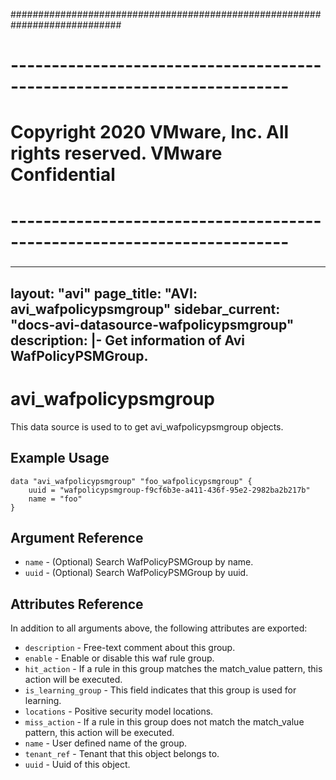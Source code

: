 ############################################################################
# ------------------------------------------------------------------------
# Copyright 2020 VMware, Inc.  All rights reserved. VMware Confidential
# ------------------------------------------------------------------------
###

---
layout: "avi"
page_title: "AVI: avi_wafpolicypsmgroup"
sidebar_current: "docs-avi-datasource-wafpolicypsmgroup"
description: |-
  Get information of Avi WafPolicyPSMGroup.
---

# avi_wafpolicypsmgroup

This data source is used to to get avi_wafpolicypsmgroup objects.

## Example Usage

```hcl
data "avi_wafpolicypsmgroup" "foo_wafpolicypsmgroup" {
    uuid = "wafpolicypsmgroup-f9cf6b3e-a411-436f-95e2-2982ba2b217b"
    name = "foo"
}
```

## Argument Reference

* `name` - (Optional) Search WafPolicyPSMGroup by name.
* `uuid` - (Optional) Search WafPolicyPSMGroup by uuid.

## Attributes Reference

In addition to all arguments above, the following attributes are exported:

* `description` - Free-text comment about this group.
* `enable` - Enable or disable this waf rule group.
* `hit_action` - If a rule in this group matches the match_value pattern, this action will be executed.
* `is_learning_group` - This field indicates that this group is used for learning.
* `locations` - Positive security model locations.
* `miss_action` - If a rule in this group does not match the match_value pattern, this action will be executed.
* `name` - User defined name of the group.
* `tenant_ref` - Tenant that this object belongs to.
* `uuid` - Uuid of this object.

